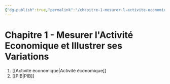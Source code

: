 ```yaml
---
{"dg-publish":true,"permalink":"/chapitre-1-mesurer-l-activite-economique-et-illustrer-ses-variations/","tags":["MOC","gardenEntry","gardenEntry","gardenEntry","gardenEntry","gardenEntry","gardenEntry","gardenEntry","gardenEntry","gardenEntry"]}
---
```



# Chapitre 1 - Mesurer l'Activité Economique et Illustrer ses Variations
1. [[Activité économique\|Activité économique]]
2. [[PIB\|PIB]]